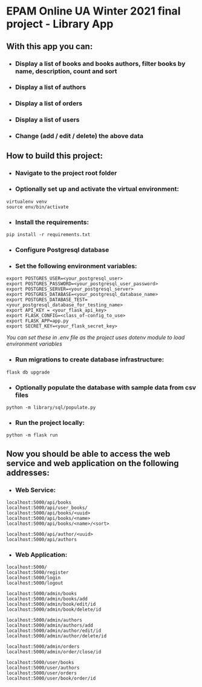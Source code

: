 # EPAM Online UA Winter 2021 final project - Library App


## With this app you can:
- ### Display a list of books and books authors, filter books by name, description, count and sort
  
- ### Display a list of authors
- ### Display a list of orders
- ### Display a list of users
- ### Change (add / edit / delete) the above data


## How to build this project:

- ### Navigate to the project root folder

- ### Optionally set up and activate the virtual environment:
```
virtualenv venv
source env/bin/activate
```

- ### Install the requirements:
```
pip install -r requirements.txt
```
- ### Configure Postgresql database

- ### Set the following environment variables:

```
export POSTGRES_USER=<your_postgresql_user>
export POSTGRES_PASSWORD=<your_postgresql_user_password>
export POSTGRES_SERVER=<your_postgresql_server>
export POSTGRES_DATABASE=<your_postgresql_database_name>
export POSTGRES_DATABASE_TEST=<your_postgresql_database_for_testing_name>
export API_KEY = <your_flask_api_key>
export FLASK_CONFIG=<class_of-config_to_use>
export FLASK_APP=app.py
export SECRET_KEY=<your_flask_secret_key>
```

*You can set these in .env file as the project uses dotenv module to load 
environment variables*

- ### Run migrations to create database infrastructure:
```
flask db upgrade
```

- ### Optionally populate the database with sample data from csv files
```
python -m library/sql/populate.py
```

- ### Run the project locally:
```
python -m flask run
```

## Now you should be able to access the web service and web application on the following addresses:

- ### Web Service:
```
localhost:5000/api/books
localhost:5000/api/user_books/
localhost:5000/api/books/<uuid>
localhost:5000/api/books/<name>
localhost:5000/api/books/<name>/<sort>

localhost:5000/api/author/<uuid>
localhost:5000/api/authors
```

- ### Web Application:
```
localhost:5000/
localhost:5000/register
localhost:5000/login
localhost:5000/logout

localhost:5000/admin/books
localhost:5000/admin/books/add
localhost:5000/admin/book/edit/id
localhost:5000/admin/book/delete/id

localhost:5000/admin/authors
localhost:5000/admin/authors/add
localhost:5000/admin/author/edit/id
localhost:5000/admin/author/delete/id

localhost:5000/admin/orders
localhost:5000/admin/order/close/id

localhost:5000/user/books
localhost:5000/user/authors
localhost:5000/user/orders
localhost:5000/user/book/order/id
```